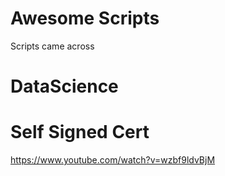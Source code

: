 # Awesome Scripts
Scripts came across

# DataScience


# Self Signed Cert
https://www.youtube.com/watch?v=wzbf9ldvBjM
